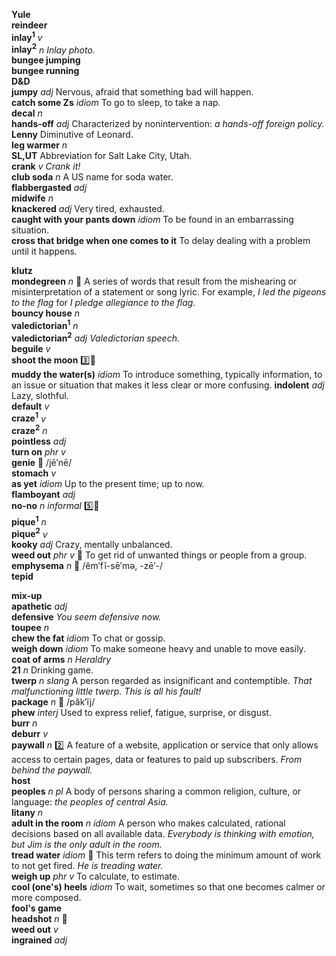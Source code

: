 
__Yule__  
__reindeer__  
__inlay<sup>1</sup>__ _v_  
__inlay<sup>2</sup>__ _n_ _Inlay photo._  
__bungee jumping__  
__bungee running__  
__D&D__  
__jumpy__ _adj_ Nervous, afraid that something bad will happen.  
__catch some Zs__ _idiom_ To go to sleep, to take a nap.  
__decal__ _n_  
__hands-off__ _adj_ Characterized by nonintervention: _a hands-off foreign policy._  
__Lenny__ Diminutive of Leonard.  
__leg warmer__ _n_  
__SL,UT__ Abbreviation for Salt Lake City, Utah.  
__crank__ _v_ _Crank it!_  
__club soda__ _n_ A US name for soda water.  
__flabbergasted__ _adj_  
__midwife__ _n_  
__knackered__ _adj_ Very tired, exhausted.  
__caught with your pants down__ _idiom_ To be found in an embarrassing situation.  
__cross that bridge when one comes to it__ To delay dealing with a problem until it happens.  

__klutz__  
__mondegreen__ _n_ :dart: A series of words that result from the mishearing or misinterpretation of a statement or song lyric. For example, _I led the pigeons to the flag_ for _I pledge allegiance to the flag._  
__bouncy house__ _n_  
__valedictorian<sup>1</sup>__ _n_  
__valedictorian<sup>2</sup>__ _adj_ _Valedictorian speech._  
__beguile__ _v_  
__shoot the moon__ :three::hammer:  
__muddy the water(s)__ _idiom_ To introduce something, typically information, to an issue or situation that makes it less clear or more confusing. 
__indolent__ _adj_ Lazy, slothful.  
__default__ _v_  
__craze<sup>1</sup>__ _v_  
__craze<sup>2</sup>__ _n_  
__pointless__ _adj_  
__turn on__ _phr v_  
__genie__ :mega: /jē′nē/  
__stomach__ _v_  
__as yet__ _idiom_ Up to the present time; up to now.  
__flamboyant__ _adj_  
__no-no__ _n_ _informal_ :five::hammer:  
__pique<sup>1</sup>__ _n_  
__pique<sup>2</sup>__ _v_  
__kooky__ _adj_ Crazy, mentally unbalanced.  
__weed out__ _phr v_ :dart: To get rid of unwanted things or people from a group.  
__emphysema__ _n_ :mega: /ĕm′fĭ-sē′mə, -zē′-/  
__tepid__  

__mix-up__  
__apathetic__ _adj_  
__defensive__ _You seem defensive now._  
__toupee__ _n_  
__chew the fat__ _idiom_ To chat or gossip.  
__weigh down__ _idiom_ To make someone heavy and unable to move easily.  
__coat of arms__ _n_ _Heraldry_  
__21__ _n_ Drinking game.  
__twerp__ _n_ _slang_ A person regarded as insignificant and contemptible. _That malfunctioning little twerp. This is all his fault!_  
__package__ _n_ :mega: /păk′ĭj/  
__phew__ _interj_  Used to express relief, fatigue, surprise, or disgust.  
__burr__ _n_  
__deburr__ _v_  
__paywall__ _n_ :two: A feature of a website, application or service that only allows access to certain pages, data or features to paid up subscribers. _From behind the paywall._  
__host__  
__peoples__ _n pl_ A body of persons sharing a common religion, culture, or language: _the peoples of central Asia._  
__litany__ _n_  
__adult in the room__ _n_ _idiom_ A person who makes calculated, rational decisions based on all available data. _Everybody is thinking with emotion, but Jim is the only adult in the room._  
__tread water__ _idiom_ :dart: This term refers to doing the minimum amount of work to not get fired. _He is treading water._  
__weigh up__ _phr v_ To calculate, to estimate.  
__cool (one's) heels__ _idiom_ To wait, sometimes so that one becomes calmer or more composed.  
__fool's game__  
__headshot__ _n_ :dart:  
__weed out__ _v_  
__ingrained__ _adj_  
